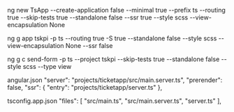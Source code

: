 ng new TsApp --create-application false --minimal true --prefix ts --routing true --skip-tests true --standalone false --ssr true --style scss --view-encapsulation None

ng g app tskpi -p ts --routing true -S true --standalone false --style scss  --view-encapsulation None  --ssr false

ng g c send-form -p ts --project tskpi --skip-tests true --standalone false --style scss --type view

angular.json
"server": "projects/ticketapp/src/main.server.ts",
"prerender": false,
"ssr": { "entry": "projects/ticketapp/server.ts"  },

tsconfig.app.json
"files": [
"src/main.ts",
"src/main.server.ts",
"server.ts"
],